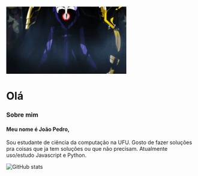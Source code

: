 [![Olá](https://github.com/potatosenior/potatosenior/blob/master/2d370ff0e26f13de3a0014ed686b22d5bbdea45br1-540-302_00.gif)](https://potatosenior.github.io/Me/)

# Olá

### Sobre mim

#### Meu nome é João Pedro,

Sou estudante de ciência da computação na UFU.
Gosto de fazer soluções pra coisas que ja tem soluções ou que não precisam.
Atualmente uso/estudo Javascript e Python.

![GitHub stats](https://github-readme-stats.anuraghazra1.vercel.app/api?username=potatosenior&show_icons=true&hide_border=true)
